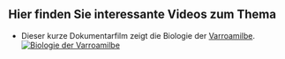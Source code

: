 ## Hier finden Sie interessante Videos zum Thema

* Dieser kurze Dokumentarfilm zeigt die Biologie der <a href="https://www.youtube.com/watch?v=teopiu9VYBA" target="_blank">Varroamilbe</a>.
[![Biologie der Varroamilbe](http://img.youtube.com/vi/teopiu9VYBA/3.jpg)](https://www.youtube.com/watch?v=teopiu9VYBA)


